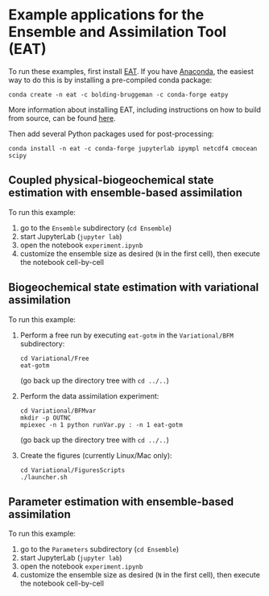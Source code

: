 # Example applications for the Ensemble and Assimilation Tool (EAT)

To run these examples, first install [EAT](https://github.com/BoldingBruggeman/eat/wiki). If you have [Anaconda](https://www.anaconda.com), the easiest way to do this is by installing a pre-compiled conda package:
```
conda create -n eat -c bolding-bruggeman -c conda-forge eatpy
```

More information about installing EAT, including instructions on how to build from source, can be found [here](https://github.com/BoldingBruggeman/eat/wiki#installing).

Then add several Python packages used for post-processing:

```
conda install -n eat -c conda-forge jupyterlab ipympl netcdf4 cmocean scipy
```

## Coupled physical-biogeochemical state estimation with ensemble-based assimilation

To run this example:

1. go to the `Ensemble` subdirectory (`cd Ensemble`)
2. start JupyterLab (`jupyter lab`)
3. open the notebook `experiment.ipynb`
4. customize the ensemble size as desired (`N` in the first cell), then execute the notebook cell-by-cell

## Biogeochemical state estimation with variational assimilation

To run this example:

1. Perform a free run by executing `eat-gotm` in the `Variational/BFM` subdirectory:
   ```
   cd Variational/Free
   eat-gotm
   ```
   (go back up the directory tree with `cd ../..`)

2. Perform the data assimilation experiment:
   ```
   cd Variational/BFMvar
   mkdir -p OUTNC
   mpiexec -n 1 python runVar.py : -n 1 eat-gotm
   ```
   (go back up the directory tree with `cd ../..`)

2. Create the figures (currently Linux/Mac only):
   ```
   cd Variational/FiguresScripts
   ./launcher.sh
   ```

## Parameter estimation with ensemble-based assimilation

To run this example:

1. go to the `Parameters` subdirectory (`cd Ensemble`)
2. start JupyterLab (`jupyter lab`)
3. open the notebook `experiment.ipynb`
4. customize the ensemble size as desired (`N` in the first cell), then execute the notebook cell-by-cell
